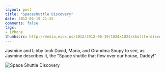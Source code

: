 ```yaml
---
layout: post
title: "Spaceshuttle Discovery"
date: 2012-06-19 21:35
comments: false
tags: 
- iPhone
thumbscrc: http://media.eick.us/2012/2012-06-19/1024x1024/shuttle-discovery.JPG
---
```

Jasmine and Libby took David, Maria, and Grandma Soupy to see, as Jasmine describes it, the "Space shuttle that flew over our house, Daddy!"

![Space Shuttle Discovery][1]


[1]: /original/2012/2012-06-19-1/shuttle-discovery.JPG


